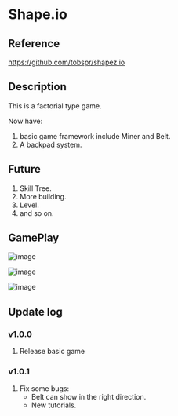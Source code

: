 # Shape.io

## Reference
https://github.com/tobspr/shapez.io

## Description

This is a factorial type game.

Now have:

1. basic game framework include Miner and Belt.
2. A backpad system.

## Future

1. Skill Tree.
2. More building.
3. Level.
4. and so on.

## GamePlay 
![image](https://user-images.githubusercontent.com/52538091/127691840-995673e2-5de9-40c7-9ec9-74a855781b40.png)

![image](https://user-images.githubusercontent.com/52538091/127692029-7976716f-6aa0-4a90-8a1c-d389811f0fcb.png)

![image](https://user-images.githubusercontent.com/52538091/127692056-8851a03b-023b-419a-8ae4-62b63dd9c47d.png)


## Update log

### v1.0.0

1. Release basic game

### v1.0.1

1. Fix some bugs:
	* Belt can show in the right direction.
	* New tutorials.
